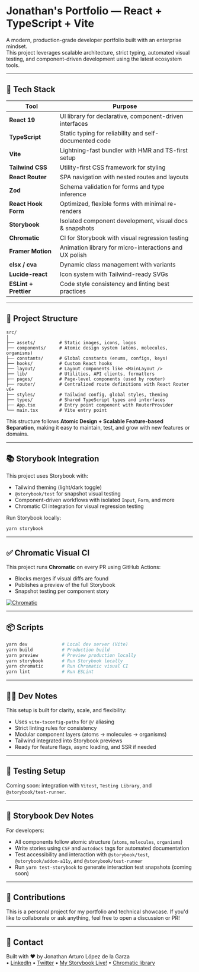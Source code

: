 # Jonathan's Portfolio — React + TypeScript + Vite

A modern, production-grade developer portfolio built with an enterprise mindset.  
This project leverages scalable architecture, strict typing, automated visual testing, and component-driven development using the latest ecosystem tools.

---

## 🚀 Tech Stack

| Tool            | Purpose                                                          |
|-----------------|------------------------------------------------------------------|
| **React 19**          | UI library for declarative, component-driven interfaces    |
| **TypeScript**        | Static typing for reliability and self-documented code     |
| **Vite**              | Lightning-fast bundler with HMR and TS-first setup         |
| **Tailwind CSS**      | Utility-first CSS framework for styling                    |
| **React Router**      | SPA navigation with nested routes and layouts              |
| **Zod**               | Schema validation for forms and type inference             |
| **React Hook Form**   | Optimized, flexible forms with minimal re-renders          |
| **Storybook**         | Isolated component development, visual docs & snapshots    |
| **Chromatic**         | CI for Storybook with visual regression testing            |
| **Framer Motion**     | Animation library for micro-interactions and UX polish     |
| **clsx / cva**        | Dynamic class management with variants                     |
| **Lucide-react**      | Icon system with Tailwind-ready SVGs                       |
| **ESLint + Prettier** | Code style consistency and linting best practices          |

---

## 👢 Project Structure

```
src/
│
├── assets/         # Static images, icons, logos
├── components/     # Atomic design system (atoms, molecules, organisms)
├── constants/      # Global constants (enums, configs, keys)
├── hooks/          # Custom React hooks
├── layout/         # Layout components like <MainLayout />
├── lib/            # Utilities, API clients, formatters
├── pages/          # Page-level components (used by router)
├── router/         # Centralized route definitions with React Router v6+
├── styles/         # Tailwind config, global styles, theming
├── types/          # Shared TypeScript types and interfaces
├── App.tsx         # Entry point component with RouterProvider
└── main.tsx        # Vite entry point
```

This structure follows **Atomic Design + Scalable Feature-based Separation**, making it easy to maintain, test, and grow with new features or domains.

---

## 📚 Storybook Integration

This project uses Storybook with:

- Tailwind theming (light/dark toggle)
- `@storybook/test` for snapshot visual testing
- Component-driven workflows with isolated `Input`, `Form`, and more
- Chromatic CI integration for visual regression testing

Run Storybook locally:

```bash
yarn storybook
```

---

## ✅ Chromatic Visual CI

This project runs **Chromatic** on every PR using GitHub Actions:

- Blocks merges if visual diffs are found
- Publishes a preview of the full Storybook
- Snapshot testing per component story

[![Chromatic](https://github.com/JonaLGarza/porfolio/actions/workflows/chromatic.yml/badge.svg)](https://github.com/JonaLGarza/porfolio/actions/workflows/chromatic.yml)

---

## 📦 Scripts

```bash
yarn dev             # Local dev server (Vite)
yarn build           # Production build
yarn preview         # Preview production locally
yarn storybook       # Run Storybook locally
yarn chromatic       # Run Chromatic visual CI
yarn lint            # Run ESLint
```

---

## 👨‍💻 Dev Notes

This setup is built for clarity, scale, and flexibility:

- Uses `vite-tsconfig-paths` for `@/` aliasing
- Strict linting rules for consistency
- Modular component layers (atoms → molecules → organisms)
- Tailwind integrated into Storybook previews
- Ready for feature flags, async loading, and SSR if needed

---

## 🥪 Testing Setup

Coming soon: integration with `Vitest`, `Testing Library`, and `@storybook/test-runner`.

---

## 📘 Storybook Dev Notes

For developers:

- All components follow atomic structure (`atoms`, `molecules`, `organisms`)
- Write stories using `CSF` and `autodocs` tags for automated documentation
- Test accessibility and interaction with `@storybook/test`, `@storybook/addon-a11y`, and `@storybook/test-runner`
- Run `yarn test-storybook` to generate interaction test snapshots (coming soon)

---

## 🙌 Contributions

This is a personal project for my portfolio and technical showcase. If you'd like to collaborate or ask anything, feel free to open a discussion or PR!

---

## 📧 Contact

Built with ❤️ by Jonathan Arturo López de la Garza  
• [LinkedIn](https://www.linkedin.com/in/your-profile/)
• [Twitter](https://twitter.com/your_handle)
• [My Storybook Live!](https://67faeb0c6c52986ce6872a8d-wmhqxulzdj.chromatic.com/)
• [Chromatic  library](https://www.chromatic.com/library?appId=67faeb0c6c52986ce6872a8d)
